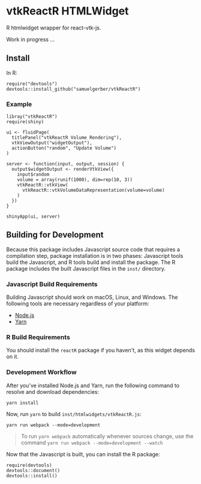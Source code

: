 # vtkReactR HTMLWidget

R htmlwidget wrapper for react-vtk-js.

Work in progress ...

## Install

In R:

```
require("devtools")
devtools::install_github("samuelgerber/vtkReactR")
```


### Example

```
libray("vtkReactR")
require(shiny)

ui <- fluidPage(
  titlePanel("vtkReactR Volume Rendering"),
  vtkViewOutput("widgetOutput"),
  actionButton("random", "Update Volume")
)

server <- function(input, output, session) {
  output$widgetOutput <- renderVtkView({
    input$random
    volume = array(runif(1000), dim=rep(10, 3))
    vtkReactR::vtkView(
      vtkReactR::vtkVolumeDataRepresentation(volume=volume)
    )
  })
}

shinyApp(ui, server)
```



## Building for Development

Because this package includes Javascript source code that requires a compilation step,
package installation is in two phases: Javascript tools build the Javascript, and R tools
build and install the package. The R package includes the built Javascript files in the `inst/` directory.

### Javascript Build Requirements

Building Javascript should work on macOS, Linux, and Windows. The following tools are necessary regardless of your platform:

- [Node.js](https://nodejs.org/en/)
- [Yarn](https://yarnpkg.com/en/)

### R Build Requirements

You should install the `reactR` package if you haven't, as this widget depends on it.


### Development Workflow

After you've installed Node.js and Yarn, run the following command to resolve and download dependencies:

```
yarn install
```

Now, run `yarn` to build `inst/htmlwidgets/vtkReactR.js`:

```
yarn run webpack --mode=development
```

> To run `yarn webpack` automatically whenever sources change, use the command `yarn run webpack --mode=development --watch`

Now that the Javascript is built, you can install the R package:

```
require(devtools)
devtools::document()
devtools::install()
```


